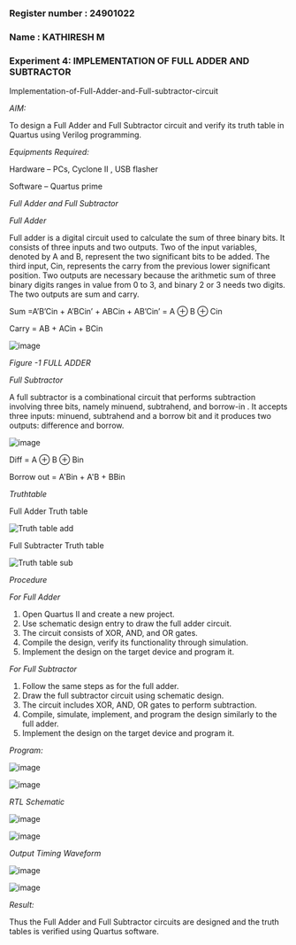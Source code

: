 ### Register number : 24901022
### Name : KATHIRESH M
### Experiment 4: IMPLEMENTATION OF FULL ADDER AND SUBTRACTOR

Implementation-of-Full-Adder-and-Full-subtractor-circuit

*AIM:*

To design a Full Adder and Full Subtractor circuit and verify its truth table in Quartus using Verilog programming.

*Equipments Required:*

Hardware – PCs, Cyclone II , USB flasher

Software – Quartus prime

*Full Adder and Full Subtractor*

*Full Adder*

Full adder is a digital circuit used to calculate the sum of three binary bits. It consists of three inputs and two outputs. Two of the input variables, denoted by A and B, represent the two significant bits to be added. The third input, Cin, represents the carry from the previous lower significant position. Two outputs are necessary because the arithmetic sum of three binary digits ranges in value from 0 to 3, and binary 2 or 3 needs two digits. The two outputs are sum and carry.

Sum =A’B’Cin + A’BCin’ + ABCin + AB’Cin’ = A ⊕ B ⊕ Cin 

Carry = AB + ACin + BCin

![image](https://github.com/naavaneetha/FULL_ADDER_SUBTRACTOR/assets/154305477/0f30ba51-5ffb-4198-845f-18e054f675e7)

*Figure -1 FULL ADDER*

*Full Subtractor*

A full subtractor is a combinational circuit that performs subtraction involving three bits, namely minuend, subtrahend, and borrow-in . It accepts three inputs: minuend, subtrahend and a borrow bit and it produces two outputs: difference and borrow.

![image](https://github.com/naavaneetha/FULL_ADDER_SUBTRACTOR/assets/154305477/02b24f51-ab51-4304-9ad6-7b81ffc1ead5)

Diff = A ⊕ B ⊕ Bin 

Borrow out = A'Bin + A'B + BBin

*Truthtable*

Full Adder Truth table

![Truth table add](image.png)

Full Subtracter Truth table

![Truth table sub](image-1.png)

*Procedure*

*For Full Adder*

1. Open Quartus II and create a new project. 
2. Use schematic design entry to draw the full adder circuit.
3. The circuit consists of XOR, AND, and OR gates. 
4. Compile the design, verify its functionality through simulation.
5. Implement the design on the target device and program it.

*For Full Subtractor*

1. Follow the same steps as for the full adder.
2. Draw the full subtractor circuit using schematic design.
3. The circuit includes XOR, AND, OR gates to perform subtraction.
4. Compile, simulate, implement, and program the design similarly to the full adder.
5. Implement the design on the target device and program it.
   
*Program:*


![image](https://github.com/user-attachments/assets/ba895332-0cad-4ae3-b1d2-5c6693c4d7a8)

![image](https://github.com/user-attachments/assets/a624e3df-def8-4dea-91ad-d638935f1ec6)


*RTL Schematic*

![image](https://github.com/user-attachments/assets/0843f758-e283-4e3c-8a0d-b38de66ee83e)

![image](https://github.com/user-attachments/assets/d9b7acb6-78fe-4e97-b297-6c71dd1ab667)

*Output Timing Waveform*

![image](https://github.com/user-attachments/assets/d767c2d1-b32a-43d7-acd5-b0f4f47e1b7f)

![image](https://github.com/user-attachments/assets/8a35c204-c6ab-478d-9e57-b8eaf5d11666)

*Result:*

Thus the Full Adder and Full Subtractor circuits are designed and the truth tables is verified using Quartus software.
